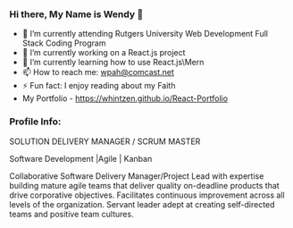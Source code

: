 ### Hi there, My Name is Wendy  👋

<!--
**whintzen/whintzen** is a ✨ _special_ ✨ repository because its `README.md` (this file) appears on your GitHub profile.

Here are some ideas to get you started:

- 🔭 I’m currently working on Node.JS
- 🌱 I’m currently learning ...
- 👯 I’m looking to collaborate on ...
- 🤔 I’m looking for help with ...
- 💬 Ask me about ...
- 📫 How to reach me: wpah@comcast.net...
- 😄 Pronouns: ...
- ⚡ Fun fact: ...
-->

- 🔭 I’m currently attending Rutgers University Web Development Full Stack Coding Program
- 🔭 I’m currently working on a React.js project
- 🌱 I’m currently learning how to use React.js\Mern 
- 📫 How to reach me: wpah@comcast.net
- ⚡ Fun fact: I enjoy reading about my Faith
- My Portfolio - https://whintzen.github.io/React-Portfolio

### Profile Info:  
SOLUTION DELIVERY MANAGER / SCRUM MASTER
  
  Software Development |Agile | Kanban
  
  Collaborative Software Delivery Manager/Project Lead with expertise building mature agile teams that deliver quality
  on-deadline products that drive corporative objectives. Facilitates continuous improvement across all levels of the
  organization. Servant leader adept at creating self-directed teams and positive team cultures. 


